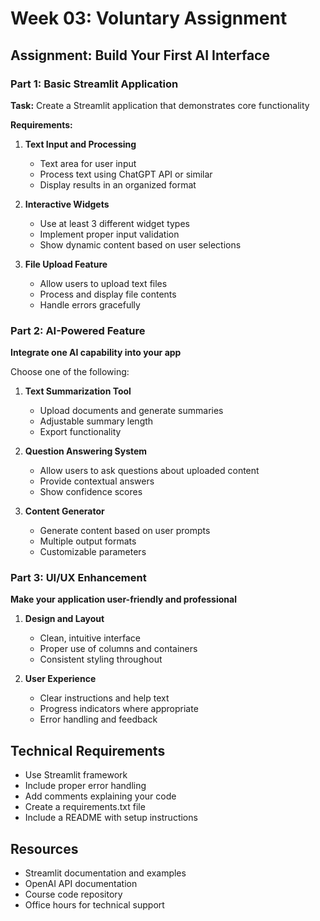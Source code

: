 # Week 03: Voluntary Assignment

## Assignment: Build Your First AI Interface

### Part 1: Basic Streamlit Application

**Task:** Create a Streamlit application that demonstrates core functionality

**Requirements:**
1. **Text Input and Processing**
   - Text area for user input
   - Process text using ChatGPT API or similar
   - Display results in an organized format

2. **Interactive Widgets**
   - Use at least 3 different widget types
   - Implement proper input validation
   - Show dynamic content based on user selections

3. **File Upload Feature**
   - Allow users to upload text files
   - Process and display file contents
   - Handle errors gracefully

### Part 2: AI-Powered Feature
**Integrate one AI capability into your app**

Choose one of the following:
1. **Text Summarization Tool**
   - Upload documents and generate summaries
   - Adjustable summary length
   - Export functionality

2. **Question Answering System**
   - Allow users to ask questions about uploaded content
   - Provide contextual answers
   - Show confidence scores

3. **Content Generator**
   - Generate content based on user prompts
   - Multiple output formats
   - Customizable parameters

### Part 3: UI/UX Enhancement
**Make your application user-friendly and professional**

1. **Design and Layout**
   - Clean, intuitive interface
   - Proper use of columns and containers
   - Consistent styling throughout

2. **User Experience**
   - Clear instructions and help text
   - Progress indicators where appropriate
   - Error handling and feedback

## Technical Requirements
- Use Streamlit framework
- Include proper error handling
- Add comments explaining your code
- Create a requirements.txt file
- Include a README with setup instructions

## Resources
- Streamlit documentation and examples
- OpenAI API documentation
- Course code repository
- Office hours for technical support 